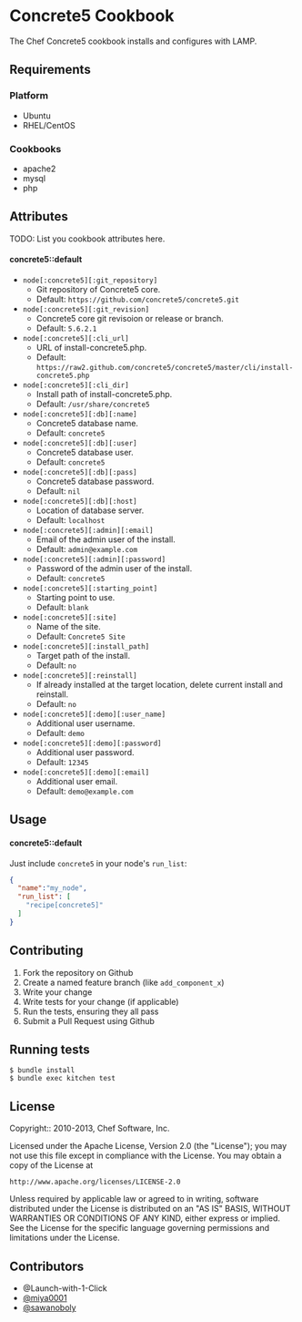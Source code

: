 Concrete5 Cookbook
==================

The Chef Concrete5 cookbook installs and configures with LAMP.

Requirements
------------

### Platform

* Ubuntu
* RHEL/CentOS

### Cookbooks

* apache2
* mysql
* php

Attributes
----------
TODO: List you cookbook attributes here.

#### concrete5::default

* `node[:concrete5][:git_repository]`
    * Git repository of Concrete5 core.
    * Default: `https://github.com/concrete5/concrete5.git`
* `node[:concrete5][:git_revision]`
    * Concrete5 core git revisoion or release or branch.
    * Default: `5.6.2.1`
* `node[:concrete5][:cli_url]`
    * URL of install-concrete5.php.
    * Default: `https://raw2.github.com/concrete5/concrete5/master/cli/install-concrete5.php`
* `node[:concrete5][:cli_dir]`
    * Install path of install-concrete5.php.
    * Default: `/usr/share/concrete5`
* `node[:concrete5][:db][:name]`
    * Concrete5 database name.
    * Default: `concrete5`
* `node[:concrete5][:db][:user]`
    * Concrete5 database user.
    * Default: `concrete5`
* `node[:concrete5][:db][:pass]`
    * Concrete5 database password.
    * Default: `nil`
* `node[:concrete5][:db][:host]`
    * Location of database server.
    * Default: `localhost`
* `node[:concrete5][:admin][:email]`
    * Email of the admin user of the install.
    * Default: `admin@example.com`
* `node[:concrete5][:admin][:password]`
    * Password of the admin user of the install.
    * Default: `concrete5`
* `node[:concrete5][:starting_point]`
    * Starting point to use.
    * Default: `blank`
* `node[:concrete5][:site]`
    * Name of the site.
    * Default: `Concrete5 Site`
* `node[:concrete5][:install_path]`
    * Target path of the install.
    * Default: `no`
* `node[:concrete5][:reinstall]`
    * If already installed at the target location, delete current install and reinstall.
    * Default: `no`
* `node[:concrete5][:demo][:user_name]`
    * Additional user username.
    * Default: `demo`
* `node[:concrete5][:demo][:password]`
    * Additional user password.
    * Default: `12345`
* `node[:concrete5][:demo][:email]`
    * Additional user email.
    * Default: `demo@example.com`


Usage
-----
#### concrete5::default

Just include `concrete5` in your node's `run_list`:

```json
{
  "name":"my_node",
  "run_list": [
    "recipe[concrete5]"
  ]
}
```

Contributing
------------

1. Fork the repository on Github
2. Create a named feature branch (like `add_component_x`)
3. Write your change
4. Write tests for your change (if applicable)
5. Run the tests, ensuring they all pass
6. Submit a Pull Request using Github

## Running tests

```
$ bundle install
$ bundle exec kitchen test
```

License
-------------------

Copyright:: 2010-2013, Chef Software, Inc.

Licensed under the Apache License, Version 2.0 (the "License");
you may not use this file except in compliance with the License.
You may obtain a copy of the License at

    http://www.apache.org/licenses/LICENSE-2.0

Unless required by applicable law or agreed to in writing, software
distributed under the License is distributed on an "AS IS" BASIS,
WITHOUT WARRANTIES OR CONDITIONS OF ANY KIND, either express or implied.
See the License for the specific language governing permissions and
limitations under the License.

Contributors
------------

* @Launch-with-1-Click
* [@miya0001](https://github.com/miya0001)
* [@sawanoboly](https://github.com/sawanoboly)
